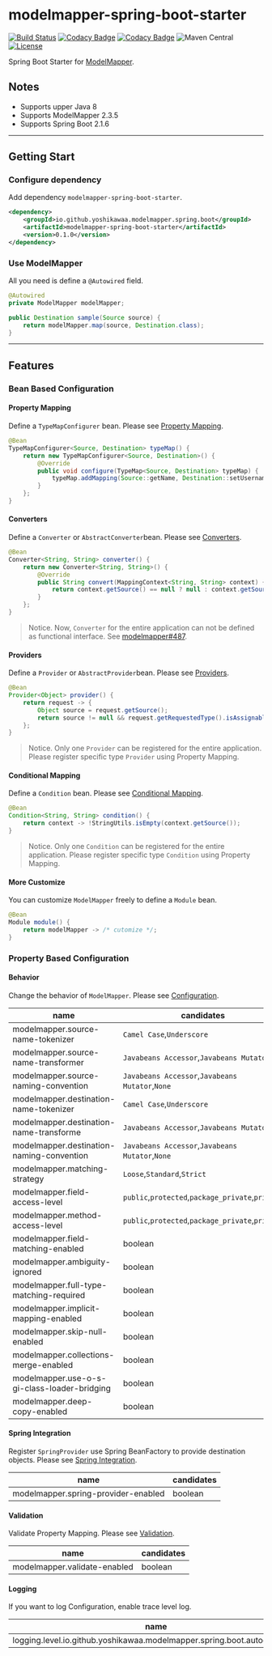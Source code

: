 # modelmapper-spring-boot-starter

[![Build Status](https://travis-ci.org/yoshikawaa/modelmapper-spring-boot-starter.svg?branch=spring-boot-2.1)](https://travis-ci.org/yoshikawaa/modelmapper-spring-boot-starter)
[![Codacy Badge](https://api.codacy.com/project/badge/Grade/4a25932a37744e39903c03f749be0726)](https://www.codacy.com/app/yoshikawaa/modelmapper-spring-boot-starter?utm_source=github.com&amp;utm_medium=referral&amp;utm_content=yoshikawaa/modelmapper-spring-boot-starter&amp;utm_campaign=Badge_Grade)
[![Codacy Badge](https://api.codacy.com/project/badge/Coverage/4a25932a37744e39903c03f749be0726)](https://www.codacy.com/app/yoshikawaa/modelmapper-spring-boot-starter?utm_source=github.com&utm_medium=referral&utm_content=yoshikawaa/modelmapper-spring-boot-starter&utm_campaign=Badge_Coverage)
![Maven Central](https://img.shields.io/maven-central/v/io.github.yoshikawaa.modelmapper.spring.boot/modelmapper-spring-boot-starter.svg)
[![License](https://img.shields.io/badge/license-Apache%202-blue.svg?style=flat)](https://github.com/yoshikawaa/modelmapper-spring-boot-starter/blob/master/LICENSE.txt)

Spring Boot Starter for [ModelMapper](http://modelmapper.org).

## Notes

* Supports upper Java 8
* Supports ModelMapper 2.3.5
* Supports Spring Boot 2.1.6

----

## Getting Start

### Configure dependency

Add dependency `modelmapper-spring-boot-starter`.

```xml
<dependency>
    <groupId>io.github.yoshikawaa.modelmapper.spring.boot</groupId>
    <artifactId>modelmapper-spring-boot-starter</artifactId>
    <version>0.1.0</version>
</dependency>
```

### Use ModelMapper

All you need is define a `@Autowired` field.

```java
@Autowired
private ModelMapper modelMapper;

public Destination sample(Source source) {
    return modelMapper.map(source, Destination.class);
}
```

----

## Features

### Bean Based Configuration

#### Property Mapping

Define a `TypeMapConfigurer` bean.
Please see [Property Mapping](http://modelmapper.org/user-manual/property-mapping/).

```java
@Bean
TypeMapConfigurer<Source, Destination> typeMap() {
    return new TypeMapConfigurer<Source, Destination>() {
        @Override
        public void configure(TypeMap<Source, Destination> typeMap) {
            typeMap.addMapping(Source::getName, Destination::setUsername);
        }
    };
}
```

#### Converters

Define a `Converter` or `AbstractConverter`bean.
Please see [Converters](http://modelmapper.org/user-manual/converters/).

```java
@Bean
Converter<String, String> converter() {
    return new Converter<String, String>() {
        @Override
        public String convert(MappingContext<String, String> context) {
            return context.getSource() == null ? null : context.getSource().toUppercase();
        }
    };
}
```

> Notice.
> Now, `Converter` for the entire application can not be defined as functional interface. See [modelmapper#487](https://github.com/modelmapper/modelmapper/issues/487).

#### Providers

Define a `Provider` or `AbstractProvider`bean.
Please see [Providers](http://modelmapper.org/user-manual/providers/).

```java
@Bean
Provider<Object> provider() {
    return request -> {
        Object source = request.getSource();
        return source != null && request.getRequestedType().isAssignableFrom(source.getClass()) ? source : null;
    };
}
```

> Notice.
> Only one `Provider` can be registered for the entire application.
> Please register specific type `Provider` using Property Mapping.

#### Conditional Mapping

Define a `Condition` bean.
Please see [Conditional Mapping](http://modelmapper.org/user-manual/property-mapping/#conditional-mapping).

```java
@Bean
Condition<String, String> condition() {
    return context -> !StringUtils.isEmpty(context.getSource());
}
```

> Notice.
> Only one `Condition` can be registered for the entire application.
> Please register specific type `Condition` using Property Mapping.

#### More Customize

You can customize `ModelMapper` freely to define a `Module` bean.

```java
@Bean
Module module() {
    return modelMapper -> /* cutomize */;
}
```
### Property Based Configuration

#### Behavior

Change the behavior of `ModelMapper`.
Please see [Configuration](http://modelmapper.org/user-manual/configuration/).

| name                                         | candidates                                       |
|----------------------------------------------|--------------------------------------------------|
| modelmapper.source-name-tokenizer            | `Camel Case`,`Underscore`                        |
| modelmapper.source-name-transformer          | `Javabeans Accessor`,`Javabeans Mutator`         |
| modelmapper.source-naming-convention         | `Javabeans Accessor`,`Javabeans Mutator`,`None`  |
| modelmapper.destination-name-tokenizer       | `Camel Case`,`Underscore`                        |
| modelmapper.destination-name-transforme      | `Javabeans Accessor`,`Javabeans Mutator`         |
| modelmapper.destination-naming-convention    | `Javabeans Accessor`,`Javabeans Mutator`,`None`  |
| modelmapper.matching-strategy                | `Loose`,`Standard`,`Strict`                      |
| modelmapper.field-access-level               | `public`,`protected`,`package_private`,`private` |
| modelmapper.method-access-level              | `public`,`protected`,`package_private`,`private` |
| modelmapper.field-matching-enabled           | boolean                                          |
| modelmapper.ambiguity-ignored                | boolean                                          |
| modelmapper.full-type-matching-required      | boolean                                          |
| modelmapper.implicit-mapping-enabled         | boolean                                          |
| modelmapper.skip-null-enabled                | boolean                                          |
| modelmapper.collections-merge-enabled        | boolean                                          |
| modelmapper.use-o-s-gi-class-loader-bridging | boolean                                          |
| modelmapper.deep-copy-enabled                | boolean                                          |

#### Spring Integration

Register `SpringProvider` use Spring BeanFactory to provide destination objects.
Please see [Spring Integration](http://modelmapper.org/user-manual/spring-integration/).
 
| name                                | candidates |
|-------------------------------------|------------|
| modelmapper.spring-provider-enabled | boolean    |

#### Validation

Validate Property Mapping.
Please see [Validation](http://modelmapper.org/user-manual/validation/).

| name                         | candidates |
|------------------------------|------------|
| modelmapper.validate-enabled | boolean    |

#### Logging

If you want to log Configuration, enable trace level log.

| name                                                                     | candidates |
|--------------------------------------------------------------------------|------------|
| logging.level.io.github.yoshikawaa.modelmapper.spring.boot.autoconfigure | `trace`    |


